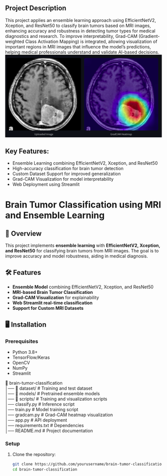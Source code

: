 ## Project Description
This project applies an ensemble learning approach using EfficientNetV2, Xception, and ResNet50 to classify brain tumors based on MRI images, enhancing accuracy and robustness in detecting tumor types for medical diagnostics and research. To improve interpretability, Grad-CAM (Gradient-weighted Class Activation Mapping) is integrated, allowing visualization of important regions in MRI images that influence the model’s predictions, helping medical professionals understand and validate AI-based decisions.
![Demo](BrainTumorClasification.png)  

## Key Features:
- Ensemble Learning combining EfficientNetV2, Xception, and ResNet50
- High-accuracy classification for brain tumor detection
- Custom Dataset Support for improved generalization
- Grad-CAM Visualization for model interpretability
- Web Deployment using Streamlit

# Brain Tumor Classification using MRI and Ensemble Learning  

## 📌 Overview  
This project implements **ensemble learning** with **EfficientNetV2, Xception, and ResNet50** for classifying brain tumors from MRI images. The goal is to improve accuracy and model robustness, aiding in medical diagnosis.  

## 🛠 Features  
- **Ensemble Model** combining EfficientNetV2, Xception, and ResNet50  
- **MRI-based Brain Tumor Classification**  
- **Grad-CAM Visualization** for explainability  
- **Web Streamlit real-time classification**  
- **Support for Custom MRI Datasets**  

## 🖥️ Installation  
### Prerequisites  
- Python 3.8+  
- TensorFlow/Keras  
- OpenCV  
- NumPy  
- Streamlit

📁 brain-tumor-classification  
│── 📁 dataset/               # Training and test dataset  
│── 📁 models/                # Pretrained ensemble models  
│── 📁 scripts/               # Training and visualization scripts  
│── classify.py               # Inference script  
│── train.py                  # Model training script  
│── gradcam.py                # Grad-CAM heatmap visualization  
│── app.py                    # API deployment  
│── requirements.txt           # Dependencies  
│── README.md                  # Project documentation  

### Setup  
1. Clone the repository:  
   ```bash
   git clone https://github.com/yourusername/brain-tumor-classification.git
   cd brain-tumor-classification
